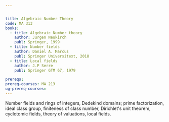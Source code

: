 ```yaml
---


title: Algebraic Number Theory
code: MA 313
books:
  - title: Algebraic Number theory
    author: Jurgen Neukirch
    publ: Springer, 1999
  - title: Number fields
    author: Daniel A. Marcus
    publ: Springer Universitext, 2018
  - title: Local fields
    author: J.P Serre
    publ: Springer GTM 67, 1979

prereqs: 
prereq-courses: MA 213
ug-prereq-courses: 
---
```


Number fields and rings of integers, Dedekind domains; prime factorization, ideal class group,  finiteness of class number, Dirichlet's unit theorem, cyclotomic fields, theory of valuations, local fields.
